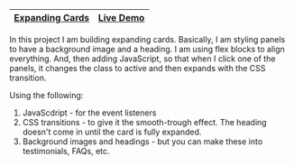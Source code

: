 | [Expanding Cards](https://github.com/lana-20/50_Projects_in_50_Days/tree/main/Expanding%20Cards) | [Live Demo](https://lana-20.github.io/expanding-cards/) |
| --- | --- |

In this project I am building expanding cards. 
Basically, I am styling panels to have a background image and a heading. 
I am using flex blocks to align everything. 
And, then adding JavaScript, so that when I click one of the panels, 
it changes the class to active and then expands with the CSS transition.

Using the following:
1) JavaScdript - for the event listeners
2) CSS transitions - to give it the smooth-trough effect. The heading doesn't come in until the card is fully expanded.
3) Background images and headings - but you can make these into testimonials, FAQs, etc.

